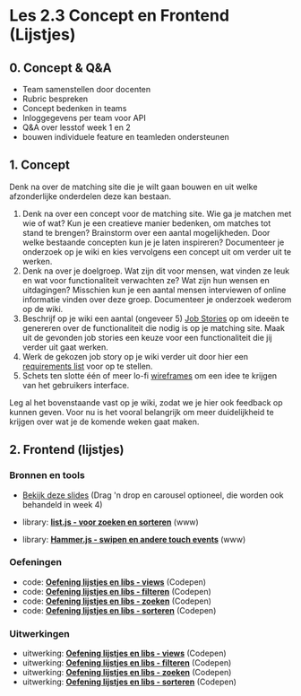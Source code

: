 # Les 2.3 Concept en Frontend (Lijstjes)

## 0. Concept & Q&A

- Team samenstellen door docenten
- Rubric bespreken
- Concept bedenken in teams
- Inloggegevens per team voor API
- Q&A over lesstof week 1 en 2
- bouwen individuele feature en teamleden ondersteunen

## 1. Concept
Denk na over de matching site die je wilt gaan bouwen en uit welke afzonderlijke onderdelen deze kan bestaan.

1. Denk na over een concept voor de matching site. Wie ga je matchen met wie of wat? Kun je een creatieve manier bedenken, om matches tot stand te brengen? Brainstorm over een aantal mogelijkheden. Door welke bestaande concepten kun je je laten inspireren? Documenteer je onderzoek op je wiki en kies vervolgens een concept uit om verder uit te werken.
2. Denk na over je doelgroep. Wat zijn dit voor mensen, wat vinden ze leuk en wat voor functionaliteit verwachten ze? Wat zijn hun wensen en uitdagingen? Misschien kun je een aantal mensen interviewen of online informatie vinden over deze groep. Documenteer je onderzoek wederom op de wiki.
3. Beschrijf op je wiki een aantal (ongeveer 5) [Job Stories](https://jtbd.info/replacing-the-user-story-with-the-job-story-af7cdee10c27) op om ideeën te genereren over de functionaliteit die nodig is op je matching site. Maak uit de gevonden job stories een keuze voor een functionaliteit die jij verder uit gaat werken.
4. Werk de gekozen job story op je wiki verder uit door hier een [requirements list](https://cmdmethods.nl/cards/stepping-stones/requirements-list) voor op te stellen.
5. Schets ten slotte één of meer lo-fi [wireframes](https://cmdmethods.nl/cards/stepping-stones/design-specification) om een idee te krijgen van het gebruikers interface.

Leg al het bovenstaande vast op je wiki, zodat we je hier ook feedback op kunnen geven. Voor nu is het vooral belangrijk om meer duidelijkheid te krijgen over wat je de komende weken gaat maken.



## 2. Frontend (lijstjes) 
### Bronnen en tools
- [Bekijk deze slides](https://github.com/cmda-bt/project-tech-23-24-blok4/blob/main/bronnen/Frontend/fe-1-lijstjes.pdf) (Drag 'n drop en carousel optioneel, die worden ook behandeld in week 4)

- library: **[list.js - voor zoeken en sorteren](https://listjs.com/)** (www)
- library: **[Hammer.js - swipen en andere touch events](https://hammerjs.github.io/)** (www)

### Oefeningen
- code: **[Oefening lijstjes en libs - views](https://codepen.io/shooft/pen/wvErdwQ)** (Codepen)
- code: [**Oefening lijstjes en libs - filteren**](https://codepen.io/shooft/pen/BaOwRyq) (Codepen)
- code: [**Oefening lijstjes en libs - zoeken**](https://codepen.io/shooft/pen/PodJmzy) (Codepen)
- code: [**Oefening lijstjes en libs - sorteren**](https://codepen.io/shooft/pen/XWPeRjK) (Codepen)


### Uitwerkingen
- uitwerking: **[Oefening lijstjes en libs - views](https://codepen.io/shooft/pen/BaOwRBq)** (Codepen)
- uitwerking: [**Oefening lijstjes en libs - filteren**](https://codepen.io/shooft/pen/bGxoWNO) (Codepen)
- uitwerking: **[Oefening lijstjes en libs - zoeken](https://codepen.io/shooft/pen/BaOwRzv)** (Codepen)
- uitwerking: **[Oefening lijstjes en libs - sorteren](https://codepen.io/shooft/pen/ExewmgN)** (Codepen)

